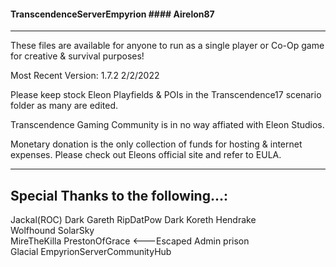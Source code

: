 #### TranscendenceServerEmpyrion #### Airelon87 ###
---------------------------------------------------
These files are available for anyone to run as a 
single player or Co-Op game for creative & survival purposes!

Most Recent Version: 1.7.2
2/2/2022

Please keep stock Eleon Playfields & POIs in the 
Transcendence17 scenario folder as many are edited. 

Transcendence Gaming Community is in no way affiated with
Eleon Studios. 

Monetary donation is the only collection of funds for hosting & internet expenses. 
Please check out Eleons official site and refer to EULA. 

-------------------------------------------------
Special Thanks to the following...:
-------------------------------------------------
Jackal(ROC)    Dark Gareth       RipDatPow
Dark Koreth    Hendrake          
Wolfhound      SolarSky          
MireTheKilla   PrestonOfGrace <---Escaped Admin prison   
Glacial        EmpyrionServerCommunityHub
    
